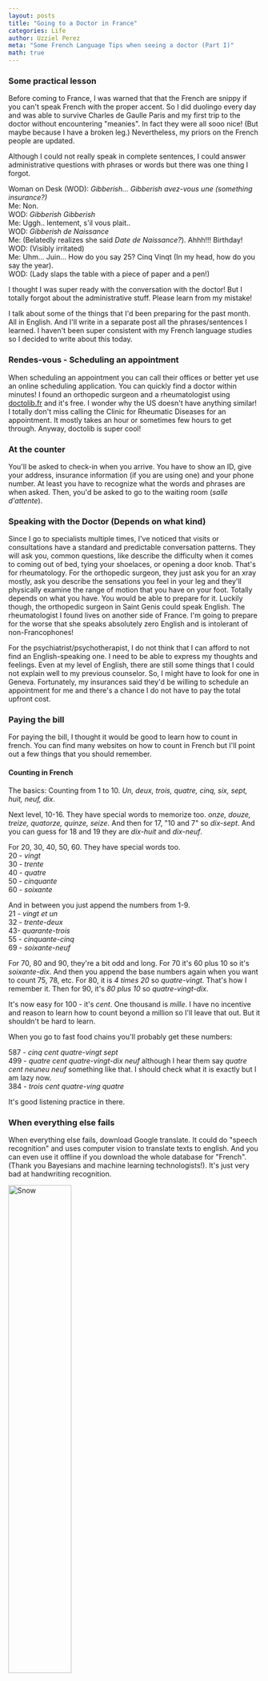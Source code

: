 ```yaml
---
layout: posts
title: "Going to a Doctor in France"
categories: Life
author: Uzziel Perez
meta: "Some French Language Tips when seeing a doctor (Part I)"
math: true
---
```

### Some practical lesson
Before coming to France, I was warned that that the French are snippy if you can't speak French with the proper accent. So I did duolingo every day and was able to survive Charles de Gaulle Paris and my first trip to the doctor without encountering "meanies". In fact they were all sooo nice! (But maybe because I have a broken leg.) Nevertheless, my priors on the French people are updated.

Although I could not really speak in complete sentences, I could answer administrative questions with phrases or words but there was one thing I forgot.

Woman on Desk (WOD): *Gibberish... Gibberish avez-vous une (something insurance?)* <br />
Me: Non. <br />
WOD: *Gibberish Gibberish* <br />
Me: Uggh.. lentement, s'il vous plait.. <br />
WOD: *Gibberish de Naissance* <br />
Me: (Belatedly realizes she said *Date de Naissance?*). Ahhh!!! Birthday! <br />
WOD: (Visibly irritated) <br />
Me: Uhm... Juin... How do you say 25? Cinq Vinqt (In my head, how do you say the year). <br />
WOD: (Lady slaps the table with a piece of paper and a pen!) <br />

I thought I was super ready with the conversation with the doctor! But I totally forgot about the administrative stuff. Please learn from my mistake!

I talk about some of the things that I'd been preparing for the past month. All in English. And I'll write in a separate post all the phrases/sentences I learned. I haven't been super consistent with my French language studies so I decided to write about this today.

### Rendes-vous - Scheduling an appointment

When scheduling an appointment you can call their offices or better yet use an online scheduling application. You can quickly find a doctor within minutes! I found an orthopedic surgeon and a rheumatologist using [doctolib.fr](https://www.doctolib.fr/) and it's free. I wonder why the US doesn't have anything similar! I totally don't miss calling the Clinic for Rheumatic Diseases for an appointment. It mostly takes an hour or sometimes few hours to get through. Anyway, doctolib is super cool!

### At the counter
  You'll be asked to check-in when you arrive. You have to show an ID, give your address, insurance information (if you are using one) and your phone number. At least you have to recognize what the words and phrases are when asked. Then, you'd be asked to go to the waiting room (*salle d'attente*).

### Speaking with the Doctor (Depends on what kind)
Since I go to specialists multiple times, I've noticed that visits or consultations have a standard and predictable conversation patterns. They will ask you, common questions, like describe the difficulty when it comes to coming out of bed, tying your shoelaces, or opening a door knob. That's for rheumatology. For the orthopedic surgeon, they just ask you for an xray mostly, ask you describe the sensations you feel in your leg and they'll physically examine the range of motion that you have on your foot. Totally depends on what you have. You would be able to prepare for it. Luckily though, the orthopedic surgeon in Saint Genis could speak English. The rheumatologist I found lives on another side of France. I'm going to prepare for the worse that she speaks absolutely zero English and is intolerant of non-Francophones!

For the psychiatrist/psychotherapist, I do not think that I can afford to not find an English-speaking one. I need to be able to express my thoughts and feelings. Even at my level of English, there are still some things that I could not explain well to my previous counselor. So, I might have to look for one in Geneva. Fortunately, my insurances said they'd be willing to schedule an appointment for me and there's a chance I do not have to pay the total upfront cost.

### Paying the bill
For paying the bill, I thought it would be good to learn how to count in french. You can find many websites on how to count in French but I'll point out a few things that you should remember.

#### Counting in French
The basics: Counting from 1 to 10. *Un, deux, trois, quatre, cinq, six, sept, huit, neuf, dix*. <br />

Next level, 10-16. They have special words to memorize too. *onze, douze, treize, quatorze, quinze, seize*. And then for 17, "10 and 7" so *dix-sept*. And you can guess for 18 and 19 they are *dix-huit* and *dix-neuf*. <br />

For 20, 30, 40, 50, 60. They have special words too. <br />
20 - *vingt* <br />
30 - *trente* <br />
40 - *quatre* <br />
50 - *cinquante* <br />
60 - *soixante* <br />

And in between you just append the numbers from 1-9. <br />
21 - *vingt et un* <br />
32 - *trente-deux* <br />
43- *quarante-trois* <br />
55 - *cinquante-cinq* <br />
69 - *soixante-neuf* <br />

For 70, 80 and 90, they're a bit odd and long. For 70 it's 60 plus 10 so it's *soixante-dix*. And then you append the base numbers again when you want to count 75, 78, etc. For 80, it is *4 times 20* so *quatre-vingt*. That's how I remember it. Then for 90, it's *80 plus 10* so *quatre-vingt-dix*. <br />

It's now easy for 100 - it's *cent*. One thousand is *mille*. I have no incentive and reason to learn how to count beyond a million so I'll leave that out. But it shouldn't be hard to learn. <br />

When you go to fast food chains you'll probably get these numbers: <br />

587 - *cinq cent quatre-vingt sept* <br />
499 - *quatre cent quatre-vingt-dix neuf* although I hear them say *quatre cent neuneu neuf* something like that. I should check what it is exactly but I am lazy now. <br />
384 - *trois cent quatre-ving quatre* <br />

It's good listening practice in there.

### When everything else fails

When everything else fails, download Google translate. It could do "speech recognition" and uses computer vision to translate texts to english. And you can even use it offline if you download the whole database for "French". (Thank you Bayesians and machine learning technologists!). It's just very bad at handwriting recognition.

<div class="row">
  <div class="column">
    <img src="{{ site.baseurl }}/assets/img/original.jpg" alt="Snow" style="width:50%">
  </div>
  <div class="column">
    <img src="{{ site.baseurl }}/assets/img/Translated.jpg" alt="Forest" style="width:50%">
  </div>
</div>
